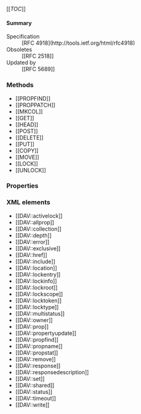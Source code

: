 <!-- --- title: RFC 4918: HTTP Extensions for Web Distributed Authoring and Versioning (WebDAV) -->
<!-- --- link_title: RFC 4918 (WebDAV) -->
<!-- --- spec: RFC 4918 -->


[[_TOC_]]

<div id="summary-box" markdown="1">
<h4>Summary</h4>

<dl>
<dt>Specification</dt>
<dd markdown="1">[RFC 4918](http://tools.ietf.org/html/rfc4918)
</dd>
<dt>Obsoletes</dt>
<dd markdown="1">[[RFC 2518]]
</dd>
<dt>Updated by</dt>
<dd markdown="1">[[RFC 5689]]
</dd>
</dl>

</div>



### Methods

* [[PROPFIND]]
* [[PROPPATCH]]
* [[MKCOL]]
* [[GET]]
* [[HEAD]]
* [[POST]]
* [[DELETE]]
* [[PUT]]
* [[COPY]]
* [[MOVE]]
* [[LOCK]]
* [[UNLOCK]]

### Properties

<!-- >>> spec-property-list --><!-- <<< -->

### XML elements
* [[DAV::activelock]]
* [[DAV::allprop]]
* [[DAV::collection]]
* [[DAV::depth]]
* [[DAV::error]]
* [[DAV::exclusive]]
* [[DAV::href]]
* [[DAV::include]]
* [[DAV::location]]
* [[DAV::lockentry]]
* [[DAV::lockinfo]]
* [[DAV::lockroot]]
* [[DAV::lockscope]]
* [[DAV::locktoken]]
* [[DAV::locktype]]
* [[DAV::multistatus]]
* [[DAV::owner]]
* [[DAV::prop]]
* [[DAV::propertyupdate]]
* [[DAV::propfind]]
* [[DAV::propname]]
* [[DAV::propstat]]
* [[DAV::remove]]
* [[DAV::response]]
* [[DAV::responsedescription]]
* [[DAV::set]]
* [[DAV::shared]]
* [[DAV::status]]
* [[DAV::timeout]]
* [[DAV::write]]

